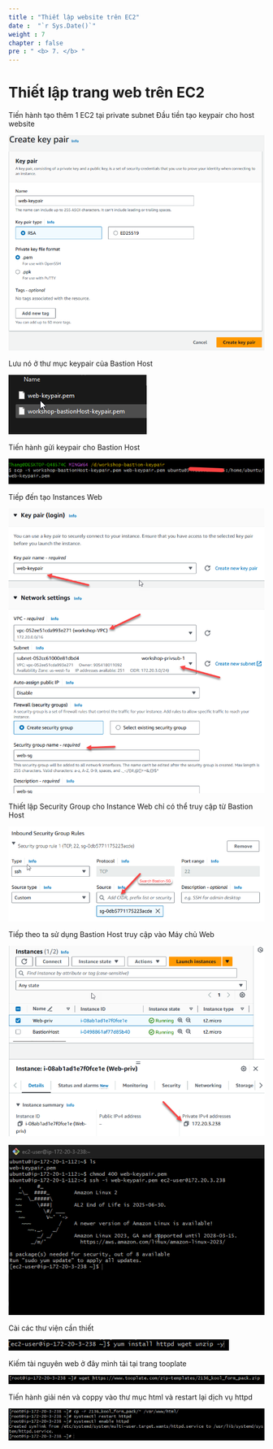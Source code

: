 ```yaml
---
title : "Thiết lập website trên EC2"
date :  "`r Sys.Date()`" 
weight : 7
chapter : false
pre : " <b> 7. </b> "
---
```



# Thiết lập trang web trên EC2
Tiến hành tạo thêm 1 EC2 tại private subnet
Đầu tiền tạo keypair cho host website

![a](/images/7-SetUpWebsiteOnEC2/Pastedimage20240305152059.png)

Lưu nó ở thư mục keypair của Bastion Host 

![a](/images/7-SetUpWebsiteOnEC2/Pastedimage20240305152420.png)

Tiến hành gửi keypair cho Bastion Host

![a](/images/7-SetUpWebsiteOnEC2/Pastedimage20240305152838.png)

Tiếp đến tạo Instances Web

![a](/images/7-SetUpWebsiteOnEC2/Pastedimage20240305153529.png)

Thiết lập Security Group cho Instance Web chỉ có thể truy cập từ Bastion Host

![a](/images/7-SetUpWebsiteOnEC2/Pastedimage20240305153814.png)

Tiếp theo ta sử dụng Bastion Host truy cập vào Máy chủ Web

![a](/images/7-SetUpWebsiteOnEC2/Pastedimage20240305154211.png)

![a](/images/7-SetUpWebsiteOnEC2/Pastedimage20240305154340.png)

Cài các thư viện cần thiết

![a](/images/7-SetUpWebsiteOnEC2/Pastedimage20240305154506.png)

Kiếm tài nguyên web ở đây mình tải tại trang tooplate 

![a](/images/7-SetUpWebsiteOnEC2/Pastedimage20240305154956.png)

Tiến hành giải nén và coppy vào thư mục html và restart lại dịch vụ httpd

![a](/images/7-SetUpWebsiteOnEC2/Pastedimage20240305155424.png)

